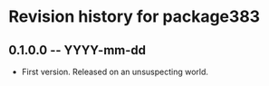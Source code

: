 # Revision history for package383

## 0.1.0.0 -- YYYY-mm-dd

* First version. Released on an unsuspecting world.
